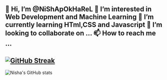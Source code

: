 👋 Hi, I’m @NiShApOkHaReL
👀 I’m interested in Web Development and Machine Learning
🌱 I’m currently learning  HTml,CSS and Javascript
💞️ I’m looking to collaborate on ...
📫 How to reach me ...
---
[![GitHub Streak](https://streak-stats.demolab.com/?user=NiShApOkHaReL)](https://git.io/streak-stats)
---
![Nisha's GitHub stats](https://github-readme-stats.vercel.app/api?username=NiShApOkHaReL&show_icons=true&theme=radical)


<!---
NiShApOkHaReL/NiShApOkHaReL is a ✨ special ✨ repository because its `README.md` (this file) appears on your GitHub profile.
You can click the Preview link to take a look at your changes.
--->
